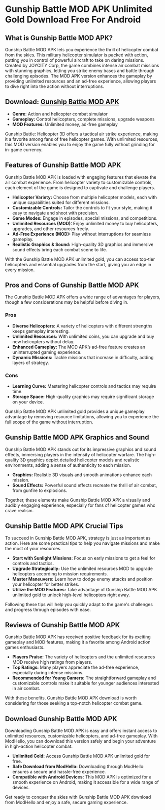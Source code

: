 # Gunship Battle MOD APK Unlimited Gold Download Free For Android

## What is Gunship Battle MOD APK?

Gunship Battle MOD APK lets you experience the thrill of helicopter combat from the skies. This military helicopter simulator is packed with action, putting you in control of powerful aircraft to take on daring missions. Created by JOYCITY Corp, the game combines intense air combat missions with stunning graphics, letting you strike enemy bases and battle through challenging episodes. The MOD APK version enhances the gameplay by providing unlimited resources and an ad-free experience, allowing players to dive right into the action without interruptions.

## Download: [Gunship Battle MOD APK](https://modhello.com/gunship-battle/)

- **Genre:** Action and helicopter combat simulator
- **Gameplay:** Control helicopters, complete missions, upgrade weapons
- **MOD Features:** Unlimited money, ad-free gameplay

Gunship Battle: Helicopter 3D offers a tactical air strike experience, making it a favorite among fans of free helicopter games. With unlimited resources, this MOD version enables you to enjoy the game fully without grinding for in-game currency.

## Features of Gunship Battle MOD APK

Gunship Battle MOD APK is loaded with engaging features that elevate the air combat experience. From helicopter variety to customizable controls, each element of the game is designed to captivate and challenge players.

- **Helicopter Variety:** Choose from multiple helicopter models, each with unique capabilities suited for different missions.
- **Customizable Controls:** Tailor the controls to fit your style, making it easy to navigate and shoot with precision.
- **Game Modes:** Engage in episodes, special missions, and competitions.
- **Unlimited Resources (MOD):** Enjoy unlimited money to buy helicopters, upgrades, and other resources freely.
- **Ad-Free Experience (MOD):** Play without interruptions for seamless gameplay.
- **Realistic Graphics & Sound:** High-quality 3D graphics and immersive sound effects bring each combat scene to life.

With the Gunship Battle MOD APK unlimited gold, you can access top-tier helicopters and essential upgrades from the start, giving you an edge in every mission.

## Pros and Cons of Gunship Battle MOD APK

The Gunship Battle MOD APK offers a wide range of advantages for players, though a few considerations may be helpful before diving in.

### Pros

- **Diverse Helicopters:** A variety of helicopters with different strengths keeps gameplay interesting.
- **Unlimited Resources:** With unlimited coins, you can upgrade and buy new helicopters without delay.
- **Enhanced Gameplay:** The MOD APK’s ad-free feature creates an uninterrupted gaming experience.
- **Dynamic Missions:** Tackle missions that increase in difficulty, adding layers of strategy.

### Cons

- **Learning Curve:** Mastering helicopter controls and tactics may require time.
- **Storage Space:** High-quality graphics may require significant storage on your device.

Gunship Battle MOD APK unlimited gold provides a unique gameplay advantage by removing resource limitations, allowing you to experience the full scope of the game without interruption.

## Gunship Battle MOD APK Graphics and Sound

Gunship Battle MOD APK stands out for its impressive graphics and sound effects, immersing players in the intensity of helicopter warfare. The high-quality 3D graphics depict detailed helicopter models and realistic environments, adding a sense of authenticity to each mission.

- **Graphics:** Realistic 3D visuals and smooth animations enhance each mission.
- **Sound Effects:** Powerful sound effects recreate the thrill of air combat, from gunfire to explosions.

Together, these elements make Gunship Battle MOD APK a visually and audibly engaging experience, especially for fans of helicopter games who crave realism.

## Gunship Battle MOD APK Crucial Tips

To succeed in Gunship Battle MOD APK, strategy is just as important as action. Here are some practical tips to help you navigate missions and make the most of your resources.

- **Start with Sunlight Missions:** Focus on early missions to get a feel for controls and tactics.
- **Upgrade Strategically:** Use the unlimited resources MOD to upgrade helicopters according to mission requirements.
- **Master Maneuvers:** Learn how to dodge enemy attacks and position your helicopter for better strikes.
- **Utilize the MOD Features:** Take advantage of Gunship Battle MOD APK unlimited gold to unlock high-level helicopters right away.

Following these tips will help you quickly adapt to the game's challenges and progress through episodes with ease.

## Reviews of Gunship Battle MOD APK

Gunship Battle MOD APK has received positive feedback for its exciting gameplay and MOD features, making it a favorite among Android action games enthusiasts.

- **Players Praise:** The variety of helicopters and the unlimited resources MOD receive high ratings from players.
- **Top Ratings:** Many players appreciate the ad-free experience, especially during intense missions.
- **Recommended for Young Gamers:** The straightforward gameplay and customizable controls make it suitable for younger audiences interested in air combat.

With these benefits, Gunship Battle MOD APK download is worth considering for those seeking a top-notch helicopter combat game.

## Download Gunship Battle MOD APK

Downloading Gunship Battle MOD APK is easy and offers instant access to unlimited resources, customizable helicopters, and ad-free gameplay. With ModHello, you can download this version safely and begin your adventure in high-action helicopter combat.

- **Unlimited Gold:** Access Gunship Battle MOD APK unlimited gold for free.
- **Safe Download from ModHello:** Downloading through ModHello ensures a secure and hassle-free experience.
- **Compatible with Android Devices:** This MOD APK is optimized for a smooth experience on Android, making it accessible for a wide range of devices.

Get ready to conquer the skies with Gunship Battle MOD APK download from ModHello and enjoy a safe, secure gaming experience.
